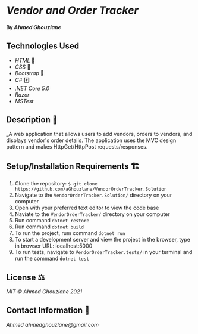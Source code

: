 # _Vendor and Order Tracker_

#### By _Ahmed Ghouzlane_

## Technologies Used

- _HTML_ 📝
- _CSS_ 🎨
- _Bootstrap_ 🥾
- _C#_ #️⃣
- _.NET Core 5.0_
- _Razor_
- _MSTest_

## Description 📜

\_A web application that allows users to add vendors, orders to vendors, and displays vendor's order details. The application uses the MVC design pattern and makes HttpGet/HttpPost requests/responses.


## Setup/Installation Requirements 🏗

1. Clone the repository: `$ git clone https://github.com/aGhouzlane/VendorOrderTracker.Solution`
2. Navigate to the `VendorOrderTracker.Solution/` directory on your computer
3. Open with your preferred text editor to view the code base
4. Naviate to the `VendorOrderTracker/` directory on your computer
5. Run command `dotnet restore` 
6. Run command `dotnet build` 
7. To run the project, rum command `dotnet run`
8. To start a development server and view the project in the browser, type in browser URL: localhost:5000
9. To run tests, navigate to `VendorOrderTracker.tests/` in your terminal and run the command `dotnet test`


## License ⚖

_MIT © Ahmed Ghouzlane 2021_

## Contact Information 🤳

_Ahmed ahmedghouzlane@gmail.com_
